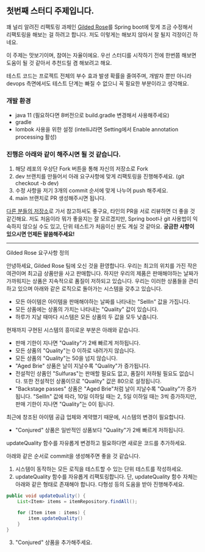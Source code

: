 ## 첫번째 스터디 주제입니다.

꽤 널리 알려진 리팩토링 과제인 [Gilded Rose](https://github.com/emilybache/GildedRose-Refactoring-Kata)를 Spring boot에 맞게 조금 수정해서 리팩토링을 해보는 걸 하려고 합니다.
저도 이렇게는 해보지 않아서 잘 될지 걱정이긴 하네요.


이 주제는 맛보기이며, 참여는 자율이에요. 우선 스터디를 시작하기 전에 한번쯤 해보면 도움이 될 것 같아서 추천드릴 겸 해보려고 해요.

테스트 코드는 프로젝트 전체의 부수 효과 발생 확률을 줄여주며, 개발자 뿐만 아니라 devops 측면에서도 테스트 단계는 빠질 수 없으니 꼭 필요한 부분이라고 생각해요.

### 개발 환경
* java 11 (필요하다면 8버전으로 build.gradle 변경해서 사용해주세요)
* gradle
* lombok 사용을 위한 설정 (intelliJ라면 Setting에서 Enable annotation processing 활성)

### 진행은 아래와 같이 해주시면 될 것 같습니다.

1. 해당 레포의 우상단 Fork 버튼을 통해 자신의 저장소로 Fork
2. dev 브랜치를 만들어서 아래 요구사항에 맞게 리팩토링을 진행해주세요. (git checkout -b dev)
3. 수정 사항을 저기 3개의 commit 순서에 맞게 나누어 push 해주세요.
4. main 브랜치로 PR 생성해주시면 됩니다.

[다른 분들의 저장소](https://github.com/21kyu/study-guam/network/members)로 가서 참고하셔도 좋구요, 타인의 PR을 서로 리뷰하면 더 좋을 것 같긴해요.
저도 처음이라 뭐가 좋을지는 잘 모르겠지만, Spring boot나 git 사용법이 익숙하지 않으실 수도 있고, 단위 테스트가 처음이신 분도 계실 것 같아요.
**궁금한 사항이 있으시면 언제든 말씀해주세요!**

---

Gilded Rose 요구사항 정의

안녕하세요, Gilded Rose 팀에 오신 것을 환영합니다.
우리는 최고의 위치를 가진 작은 여관이며 최고급 상품만을 사고 판매합니다.
하지만 우리의 제품은 판매해야하는 날짜가 가까워지는 상품은 지속적으로 품질이 저하되고 있습니다.
우리는 이러한 상품들을 관리하고 있으며 아래와 같은 로직으로 돌아가는 시스템을 갖추고 있습니다.

- 모든 아이템은 아이템을 판매해야하는 날짜를 나타내는 "SellIn" 값을 가집니다.
- 모든 상품에는 상품의 가치는 나타내는 "Quality" 값이 있습니다.
- 하루가 지날 때마다 시스템은 모든 상품의 두 값을 모두 낮춥니다.

현재까지 구현된 시스템의 흥미로운 부분은 아래와 같습니다.

- 판매 기한이 지나면 "Quality"가 2배 빠르게 저하됩니다.
- 모든 상품의 "Quality"는 0 이하로 내려가지 않습니다.
- 모든 상품의 "Quality"는 50을 넘지 않습니다.
- "Aged Brie" 상품은 날이 지날수록 "Quality"가 증가됩니다.
- 전설적인 상품인 "Sulfuras"는 판매할 필요도 없고, 품질이 저하될 필요도 없습니다. 또한 전설적인 상품이므로 "Quality" 값은 80으로 설정됩니다.
- "Backstage passes" 상품은 "Aged Brie"처럼 날이 지날수록 "Quality"가 증가됩니다.
  "SellIn" 값에 따라, 10일 이하일 때는 2, 5일 이하일 때는 3씩 증가하지만, 판매 기한이 지나면 "Quality"는 0이 됩니다.
  
최근에 창조된 아이템 공급 업체와 계약했기 때문에, 시스템의 변경이 필요합니다.

- "Conjured" 상품은 일반적인 상품보다 "Quality"가 2배 빠르게 저하됩니다.

updateQuality 함수를 자유롭게 변경하고 필요하다면 새로운 코드를 추가하세요.

아래와 같은 순서로 commit을 생성해주면 좋을 것 같습니다.
1. 시스템이 동작하는 모든 로직을 테스트할 수 있는 단위 테스트를 작성하세요.
2. updateQuality 함수를 자유롭게 리팩토링합니다. 단, updateQuality 함수 자체는 아래와 같은 형태로 존재해야 합니다. 다형성 등의 도움을 받아 진행해주세요.
```java
public void updateQuality() {
    List<Item> items = itemRepository.findAll();

    for (Item item : items) {
        item.updateQuality()
    }
}
```
3. "Conjured" 상품을 추가해주세요.